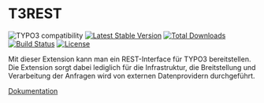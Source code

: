 T3REST
======

![TYPO3 compatibility](https://img.shields.io/badge/TYPO3-10.4%20%7C%2011.5-orange?maxAge=3600&style=flat-square&logo=typo3)
[![Latest Stable Version](https://img.shields.io/packagist/v/dmk/t3rest.svg?maxAge=3600&style=flat-square&logo=composer)](https://packagist.org/packages/dmk/t3rest)
[![Total Downloads](https://img.shields.io/packagist/dt/dmk/t3rest.svg?maxAge=3600&style=flat-square)](https://packagist.org/packages/dmk/t3rest)
[![Build Status](https://img.shields.io/github/workflow/status/DMKEBUSINESSGMBH/t3rest/PHP-CI.svg?maxAge=3600&style=flat-square&logo=github-actions)](https://github.com/DMKEBUSINESSGMBH/t3rest/actions?query=workflow%3APHP-CI)
[![License](https://img.shields.io/packagist/l/dmk/t3rest.svg?maxAge=3600&style=flat-square&logo=gnu)](https://packagist.org/packages/dmk/t3rest)

Mit dieser Extension kann man ein 
REST-Interface für TYPO3 bereitstellen.
Die Extension sorgt dabei lediglich für die Infrastruktur,
die Breitstellung und Verarbeitung der Anfragen
wird von externen Datenprovidern durchgeführt.

[Dokumentation](Documentation/README.md)
